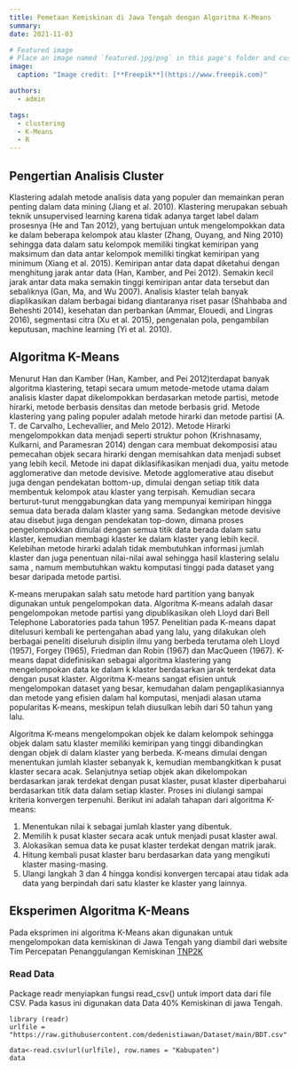```yaml
---
title: Pemetaan Kemiskinan di Jawa Tengah dengan Algoritma K-Means
summary:
date: 2021-11-03

# Featured image
# Place an image named `featured.jpg/png` in this page's folder and customize its options here.
image:
  caption: "Image credit: [**Freepik**](https://www.freepik.com)"

authors:
  - admin

tags:
  - clustering
  - K-Means
  - R
---
```


## Pengertian Analisis Cluster

Klastering adalah metode analisis data yang populer dan memainkan peran penting dalam data mining (Jiang et al. 2010). Klastering merupakan sebuah teknik unsupervised learning karena tidak adanya target label dalam prosesnya (He and Tan 2012), yang bertujuan untuk mengelompokkan data ke dalam beberapa kelompok atau klaster (Zhang, Ouyang, and Ning 2010) sehingga data dalam satu kelompok memiliki tingkat kemiripan yang maksimum dan data antar kelompok memiliki tingkat kemiripan yang minimum (Xiang et al. 2015). Kemiripan antar data dapat diketahui dengan menghitung jarak antar data (Han, Kamber, and Pei 2012). Semakin kecil jarak antar data maka semakin tinggi kemiripan antar data tersebut dan sebaliknya (Gan, Ma, and Wu 2007). Analisis klaster telah banyak diaplikasikan dalam berbagai bidang diantaranya riset pasar (Shahbaba and Beheshti 2014), kesehatan dan perbankan (Ammar, Elouedi, and Lingras 2016), segmentasi citra (Xu et al. 2015), pengenalan pola, pengambilan keputusan, machine learning (Yi et al. 2010).

## Algoritma K-Means

Menurut Han dan Kamber (Han, Kamber, and Pei 2012)terdapat banyak algoritma klastering, tetapi secara umum metode-metode utama dalam analisis klaster dapat dikelompokkan berdasarkan metode partisi, metode hirarki, metode berbasis densitas dan metode berbasis grid. Metode klastering yang paling populer adalah metode hirarki dan metode partisi (A. T. de Carvalho, Lechevallier, and Melo 2012). Metode Hirarki mengelompokkan data menjadi seperti struktur pohon (Krishnasamy, Kulkarni, and Paramesran 2014) dengan cara membuat dekomposisi atau pemecahan objek secara hirarki dengan memisahkan data menjadi subset yang lebih kecil. Metode ini dapat diklasifikasikan menjadi dua, yaitu metode agglomerative dan metode devisive. Metode agglomerative atau disebut juga dengan pendekatan bottom-up, dimulai dengan setiap titik data membentuk kelompok atau klaster yang terpisah. Kemudian secara berturut-turut menggabungkan data yang mempunyai kemiripan hingga semua data berada dalam klaster yang sama. Sedangkan metode devisive atau disebut juga dengan pendekatan top-down, dimana proses pengelompokkan dimulai dengan semua titik data berada dalam satu klaster, kemudian membagi klaster ke dalam klaster yang lebih kecil. Kelebihan metode hirarki adalah tidak membutuhkan informasi jumlah klaster dan juga penentuan nilai-nilai awal sehingga hasil klastering selalu sama , namum membutuhkan waktu komputasi tinggi pada dataset yang besar daripada metode partisi.

K-means merupakan salah satu metode hard partition yang banyak digunakan untuk pengelompokan data. Algoritma K-means adalah dasar pengelompokan metode partisi yang dipublikasikan oleh Lloyd dari Bell Telephone Laboratories pada tahun 1957. Penelitian pada K-means dapat ditelusuri kembali ke pertengahan abad yang lalu, yang dilakukan oleh berbagai peneliti diseluruh disiplin ilmu yang berbeda terutama oleh Lloyd (1957), Forgey (1965), Friedman dan Robin (1967) dan MacQueen (1967). K-means dapat didefinisikan sebagai algoritma klastering yang mengelompokan data ke dalam k klaster berdasarkan jarak terdekat data dengan pusat klaster. Algoritma K-means sangat efisien untuk mengelompokan dataset yang besar, kemudahan dalam pengaplikasiannya dan metode yang efisien dalam hal komputasi, menjadi alasan utama popularitas K-means, meskipun telah diusulkan lebih dari 50 tahun yang lalu.

Algoritma K-means mengelompokan objek ke dalam kelompok sehingga objek dalam satu klaster memiliki kemiripan yang tinggi dibandingkan dengan objek di dalam klaster yang berbeda. K-means dimulai dengan menentukan jumlah klaster sebanyak k, kemudian membangkitkan k pusat klaster secara acak. Selanjutnya setiap objek akan dikelompokan berdasarkan jarak terdekat dengan pusat klaster, pusat klaster diperbaharui berdasarkan titik data dalam setiap klaster. Proses ini diulangi sampai kriteria konvergen terpenuhi. Berikut ini adalah tahapan dari algoritma K-means:

1. Menentukan nilai k sebagai jumlah klaster yang dibentuk.
2. Memilih k pusat klaster secara acak untuk menjadi pusat klaster awal.
3. Alokasikan semua data ke pusat klaster terdekat dengan matrik jarak.
4. Hitung kembali pusat klaster baru berdasarkan data yang mengikuti klaster masing-masing.
5. Ulangi langkah 3 dan 4 hingga kondisi konvergen tercapai atau tidak ada data yang berpindah dari satu klaster ke klaster yang lainnya.

## Eksperimen Algoritma K-Means

Pada eksprimen ini algoritma K-Means akan digunakan untuk mengelompokan data kemiskinan di Jawa Tengah yang diambil dari website Tim Percepatan Penanggulangan Kemiskinan [TNP2K](https://www.tnp2k.go.id/)

### Read Data

Package readr menyiapkan fungsi read_csv() untuk import data dari file CSV. Pada kasus ini digunakan data Data 40% Kemiskinan di jawa Tengah.

    library (readr)
    urlfile = "https://raw.githubusercontent.com/dedenistiawan/Dataset/main/BDT.csv"

    data<-read.csv(url(urlfile), row.names = "Kabupaten")
    data
